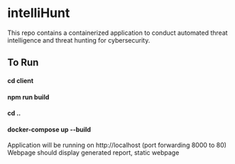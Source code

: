 # intelliHunt

This repo contains a containerized application to conduct automated threat intelligence and threat hunting 
for cybersecurity. 

## To Run
#### cd client
#### npm run build
#### cd ..
#### docker-compose up --build

Application will be running on http://localhost (port forwarding 8000 to 80)
Webpage should display generated report, static webpage